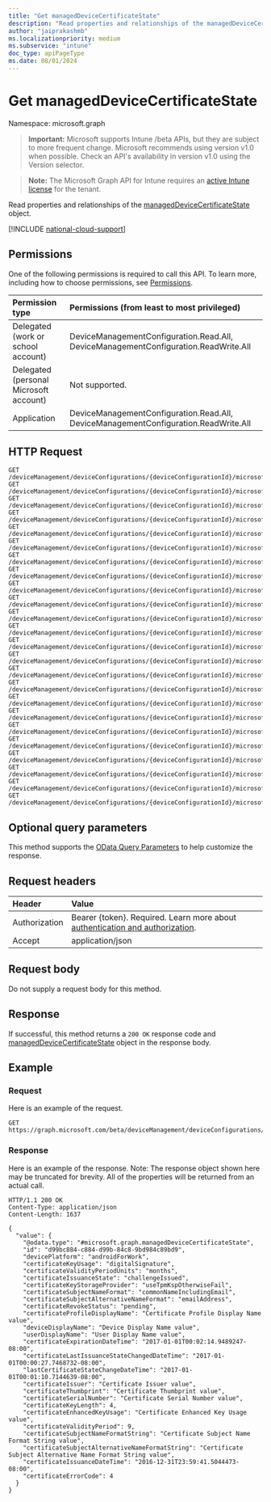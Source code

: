 ```yaml
---
title: "Get managedDeviceCertificateState"
description: "Read properties and relationships of the managedDeviceCertificateState object."
author: "jaiprakashmb"
ms.localizationpriority: medium
ms.subservice: "intune"
doc_type: apiPageType
ms.date: 08/01/2024
---
```


# Get managedDeviceCertificateState

Namespace: microsoft.graph

> **Important:** Microsoft supports Intune /beta APIs, but they are subject to more frequent change. Microsoft recommends using version v1.0 when possible. Check an API's availability in version v1.0 using the Version selector.

> **Note:** The Microsoft Graph API for Intune requires an [active Intune license](https://go.microsoft.com/fwlink/?linkid=839381) for the tenant.

Read properties and relationships of the [managedDeviceCertificateState](../resources/intune-deviceconfig-manageddevicecertificatestate.md) object.

[!INCLUDE [national-cloud-support](../../includes/all-clouds.md)]

## Permissions
One of the following permissions is required to call this API. To learn more, including how to choose permissions, see [Permissions](/graph/permissions-reference).

|Permission type|Permissions (from least to most privileged)|
|:---|:---|
|Delegated (work or school account)|DeviceManagementConfiguration.Read.All, DeviceManagementConfiguration.ReadWrite.All|
|Delegated (personal Microsoft account)|Not supported.|
|Application|DeviceManagementConfiguration.Read.All, DeviceManagementConfiguration.ReadWrite.All|

## HTTP Request
<!-- {
  "blockType": "ignored"
}
-->
``` http
GET /deviceManagement/deviceConfigurations/{deviceConfigurationId}/microsoft.graph.iosPkcsCertificateProfile/managedDeviceCertificateStates/{managedDeviceCertificateStateId}
GET /deviceManagement/deviceConfigurations/{deviceConfigurationId}/microsoft.graph.iosScepCertificateProfile/managedDeviceCertificateStates/{managedDeviceCertificateStateId}
GET /deviceManagement/deviceConfigurations/{deviceConfigurationId}/microsoft.graph.macOSPkcsCertificateProfile/managedDeviceCertificateStates/{managedDeviceCertificateStateId}
GET /deviceManagement/deviceConfigurations/{deviceConfigurationId}/microsoft.graph.macOSScepCertificateProfile/managedDeviceCertificateStates/{managedDeviceCertificateStateId}
GET /deviceManagement/deviceConfigurations/{deviceConfigurationId}/microsoft.graph.androidPkcsCertificateProfile/managedDeviceCertificateStates/{managedDeviceCertificateStateId}
GET /deviceManagement/deviceConfigurations/{deviceConfigurationId}/microsoft.graph.androidScepCertificateProfile/managedDeviceCertificateStates/{managedDeviceCertificateStateId}
GET /deviceManagement/deviceConfigurations/{deviceConfigurationId}/microsoft.graph.iosImportedPFXCertificateProfile/managedDeviceCertificateStates/{managedDeviceCertificateStateId}
GET /deviceManagement/deviceConfigurations/{deviceConfigurationId}/microsoft.graph.macOSImportedPFXCertificateProfile/managedDeviceCertificateStates/{managedDeviceCertificateStateId}
GET /deviceManagement/deviceConfigurations/{deviceConfigurationId}/microsoft.graph.androidImportedPFXCertificateProfile/managedDeviceCertificateStates/{managedDeviceCertificateStateId}
GET /deviceManagement/deviceConfigurations/{deviceConfigurationId}/microsoft.graph.androidForWorkPkcsCertificateProfile/managedDeviceCertificateStates/{managedDeviceCertificateStateId}
GET /deviceManagement/deviceConfigurations/{deviceConfigurationId}/microsoft.graph.androidForWorkScepCertificateProfile/managedDeviceCertificateStates/{managedDeviceCertificateStateId}
GET /deviceManagement/deviceConfigurations/{deviceConfigurationId}/microsoft.graph.windowsPhone81SCEPCertificateProfile/managedDeviceCertificateStates/{managedDeviceCertificateStateId}
GET /deviceManagement/deviceConfigurations/{deviceConfigurationId}/microsoft.graph.aospDeviceOwnerPkcsCertificateProfile/managedDeviceCertificateStates/{managedDeviceCertificateStateId}
GET /deviceManagement/deviceConfigurations/{deviceConfigurationId}/microsoft.graph.aospDeviceOwnerScepCertificateProfile/managedDeviceCertificateStates/{managedDeviceCertificateStateId}
GET /deviceManagement/deviceConfigurations/{deviceConfigurationId}/microsoft.graph.androidDeviceOwnerPkcsCertificateProfile/managedDeviceCertificateStates/{managedDeviceCertificateStateId}
GET /deviceManagement/deviceConfigurations/{deviceConfigurationId}/microsoft.graph.androidDeviceOwnerScepCertificateProfile/managedDeviceCertificateStates/{managedDeviceCertificateStateId}
GET /deviceManagement/deviceConfigurations/{deviceConfigurationId}/microsoft.graph.androidWorkProfilePkcsCertificateProfile/managedDeviceCertificateStates/{managedDeviceCertificateStateId}
GET /deviceManagement/deviceConfigurations/{deviceConfigurationId}/microsoft.graph.androidWorkProfileScepCertificateProfile/managedDeviceCertificateStates/{managedDeviceCertificateStateId}
GET /deviceManagement/deviceConfigurations/{deviceConfigurationId}/microsoft.graph.androidForWorkImportedPFXCertificateProfile/managedDeviceCertificateStates/{managedDeviceCertificateStateId}
GET /deviceManagement/deviceConfigurations/{deviceConfigurationId}/microsoft.graph.androidDeviceOwnerImportedPFXCertificateProfile/managedDeviceCertificateStates/{managedDeviceCertificateStateId}
GET /deviceManagement/deviceConfigurations/{deviceConfigurationId}/microsoft.graph.windowsWifiEnterpriseEAPConfiguration/identityCertificateForClientAuthentication/microsoft.graph.windows10PkcsCertificateProfile/managedDeviceCertificateStates/{managedDeviceCertificateStateId}
GET /deviceManagement/deviceConfigurations/{deviceConfigurationId}/microsoft.graph.windowsWifiEnterpriseEAPConfiguration/identityCertificateForClientAuthentication/microsoft.graph.windows81SCEPCertificateProfile/managedDeviceCertificateStates/{managedDeviceCertificateStateId}
GET /deviceManagement/deviceConfigurations/{deviceConfigurationId}/microsoft.graph.windowsWifiEnterpriseEAPConfiguration/identityCertificateForClientAuthentication/microsoft.graph.windows10ImportedPFXCertificateProfile/managedDeviceCertificateStates/{managedDeviceCertificateStateId}
GET /deviceManagement/deviceConfigurations/{deviceConfigurationId}/microsoft.graph.windowsWifiEnterpriseEAPConfiguration/identityCertificateForClientAuthentication/microsoft.graph.windowsPhone81ImportedPFXCertificateProfile/managedDeviceCertificateStates/{managedDeviceCertificateStateId}
```

## Optional query parameters
This method supports the [OData Query Parameters](/graph/query-parameters) to help customize the response.

## Request headers
|Header|Value|
|:---|:---|
|Authorization|Bearer {token}. Required. Learn more about [authentication and authorization](/graph/auth/auth-concepts).|
|Accept|application/json|

## Request body
Do not supply a request body for this method.

## Response
If successful, this method returns a `200 OK` response code and [managedDeviceCertificateState](../resources/intune-deviceconfig-manageddevicecertificatestate.md) object in the response body.

## Example

### Request
Here is an example of the request.
``` http
GET https://graph.microsoft.com/beta/deviceManagement/deviceConfigurations/{deviceConfigurationId}/microsoft.graph.iosPkcsCertificateProfile/managedDeviceCertificateStates/{managedDeviceCertificateStateId}
```

### Response
Here is an example of the response. Note: The response object shown here may be truncated for brevity. All of the properties will be returned from an actual call.
``` http
HTTP/1.1 200 OK
Content-Type: application/json
Content-Length: 1637

{
  "value": {
    "@odata.type": "#microsoft.graph.managedDeviceCertificateState",
    "id": "d99bc884-c884-d99b-84c8-9bd984c89bd9",
    "devicePlatform": "androidForWork",
    "certificateKeyUsage": "digitalSignature",
    "certificateValidityPeriodUnits": "months",
    "certificateIssuanceState": "challengeIssued",
    "certificateKeyStorageProvider": "useTpmKspOtherwiseFail",
    "certificateSubjectNameFormat": "commonNameIncludingEmail",
    "certificateSubjectAlternativeNameFormat": "emailAddress",
    "certificateRevokeStatus": "pending",
    "certificateProfileDisplayName": "Certificate Profile Display Name value",
    "deviceDisplayName": "Device Display Name value",
    "userDisplayName": "User Display Name value",
    "certificateExpirationDateTime": "2017-01-01T00:02:14.9489247-08:00",
    "certificateLastIssuanceStateChangedDateTime": "2017-01-01T00:00:27.7468732-08:00",
    "lastCertificateStateChangeDateTime": "2017-01-01T00:01:10.7144639-08:00",
    "certificateIssuer": "Certificate Issuer value",
    "certificateThumbprint": "Certificate Thumbprint value",
    "certificateSerialNumber": "Certificate Serial Number value",
    "certificateKeyLength": 4,
    "certificateEnhancedKeyUsage": "Certificate Enhanced Key Usage value",
    "certificateValidityPeriod": 9,
    "certificateSubjectNameFormatString": "Certificate Subject Name Format String value",
    "certificateSubjectAlternativeNameFormatString": "Certificate Subject Alternative Name Format String value",
    "certificateIssuanceDateTime": "2016-12-31T23:59:41.5044473-08:00",
    "certificateErrorCode": 4
  }
}
```
